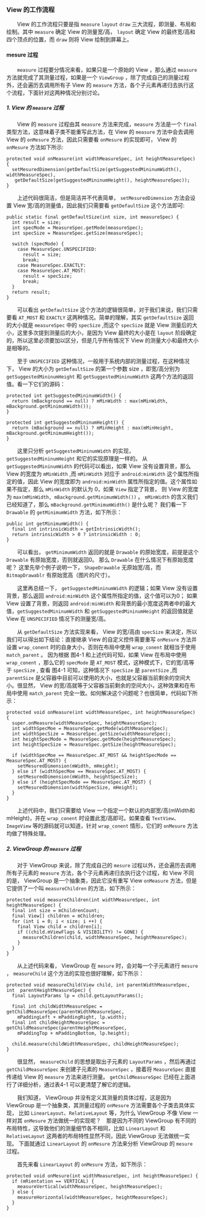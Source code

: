 ### View 的工作流程
　　View 的工作流程只要是指 `measure` `layout` `draw` 三大流程，即测量、布局和绘制。其中 `measure` 确定 View 的测量宽/高， `layout` 确定 View 的最终宽/高和四个顶点的位置，而 `draw` 则将 View 绘制到屏幕上。

#### mesure 过程

　　`measure` 过程要分情况来看，如果只是一个原始的 View ，那么通过 `measure` 方法就完成了其测量过程，如果是一个 `ViewGroup` ，除了完成自己的测量过程外，还会遍历去调用所有子 View 的 `measure` 方法，各个子元素再递归去执行这个流程，下面针对这两种情况分别讨论。

##### 1. View 的 `measure` 过程
　　View 的 `measure` 过程由其 `measure` 方法来完成，`measure` 方法是一个 `final` 类型方法，这意味着子类不能重写此方法，在 View 的 `measure` 方法中会去调用 View 的 `onMesure` 方法，因此只需要看 `onMesure` 的实现即可， View 的 `onMesure` 方法如下所示:
```
protected void onMeasure(int widthMeasureSpec, int heightMeasureSpec) {
  setMesuredDimension(getDefaultSize(getSuggestedMininumWidth(), widthMeasureSpec),
   getDefaultSize(getSuggestedMininumHeight(), heightMeasureSpec));
}
```
　　上述代码很简洁，但是简洁并不代表简单， `setMesuredDimension` 方法会设置 View 宽/高的测量值，因此我们只需要看 `getDefaultSize` 这个方法即可:
```
public static final getDefaultSize(int size, int measureSpec) {
  int result = size;
  int specMode = MeasureSpec.getMode(measureSpec);
  int specSize = MeasureSpec.getSize(measureSpec);

  switch (specMode) {
    case MeasureSpec.UNSPECIFIED:
      result = size;
      break;
    case MeasureSpec.EXACTLY:
    case MeasureSpec.AT_MOST:
      result = specSize;
      break;
  }
  return result;
}
```
　　可以看出 `getDefaultSize` 这个方法的逻辑很简单，对于我们来说，我们只需要看 `AT_MOST` 和 `EXACTLY` 这两种情况。简单的理解，其实 `getDefaultSize` 返回的大小就是 `measureSpec` 中的 `specSize` ,而这个 `specSize` 就是 View 测量后的大小，这里多次提到测量后的大小，是因为 View 最终的大小是在 `layout` 阶段确定的，所以这里必须要加以区分，但是几乎所有情况下 View 的测量大小和最终大小是相等的。

　　至于 `UNSPECIFIED` 这种情况，一般用于系统内部的测量过程，在这种情况下， View 的大小为 `getDefaultSize` 的第一个参数 size ，即宽/高分别为 `getSuggestedMininumHeight` 和 `getSuggestedMininumWidth` 这两个方法的返回值。看一下它们的源码：
```
protected int getSuggestedMininumWidth() {
  return (mBackground == null) ? mMinWidth : max(mMinWidth, mBackground.getMinimumWidth());
}

protected int getSuggestedMininumHeight() {
  return (mBackground == null) ? mMinHeight : max(mMinHeight, mBackground.getMinimumHeight());
}
```
　　这里只分析 `getSuggestedMininumWidth` 的实现， `getSuggestedMininumHeight` 和它的实现原理是一样的。 从 `getSuggestedMininumWidth` 的代码可以看出，如果 View 没有设置背景，那么 View 的宽度为 `mMinWidth` ,而 `mMinWidth` 对应于 `android:minWidth` 这个属性所指定的值，因此 View 的宽度即为 `android:minWidth` 属性所指定的值。这个属性如果不指定，那么 `mMinWidth` 的默认为 0，如果 `View` 指定了背景， 则 View 的宽度为 `max(mMinWidth, mBackground.getMinimumWidth())` 。 `mMinWidth` 的含义我们已经知道了，那么 `mBackground.getMinimumWidth()` 是什么呢？ 我们看一下 `Drawable` 的 `getMinimumWidth` 方法，如下所示：
```
public int getMinimumWidth() {
  final int intrinsicWidth = getIntrinsicWidth();
  return intrinsicWidth > 0 ? intrinsicWidth : 0;
}
```
　　可以看出， `getMinimumWidth` 返回的就是 `Drawable` 的原始宽度，前提是这个`Drawable` 有原始宽度，否则就返回0。 那么 `Drawable` 在什么情况下有原始宽度呢？ 这里先举个例子说明一下， `ShapeDrawable` 无原始宽/高，而 `BitmapDrawablr` 有原始宽高（图片的尺寸）。

　　这里再总结一下， `getSuggestedMininumWidth` 的逻辑；如果 View 没有设置背景，那么返回 `android:minWidth` 这个属性所指定的值，这个值可以为0； 如果 View 设置了背景，则返回 `android:minWidth` 和背景的最小宽度这两者中的最大值，`getSuggestedMininumWidth` 和 `getSuggestedMininumHeight` 的返回值就是 View 在 `UNSPECIFIED` 情况下的测量宽/高。

 　　从 `getDefaultSize` 方法实现来看， View 的宽/高由 `specSize` 来决定，所以我们可以得出如下结论：直接继承 View 的自定义控件需要重写 `onMesure` 方法并设置 `wrap_conent` 时的自身大小，否则在布局中使用 `wrap_conent` 就相当于使用 `match_parent` 。 因为根据 图4-1 和上述代码可知，如果 View 在布局中使用 `wrap_conent` ，那么它的 `specMode` 是 `AT_MOST` 模式，这种模式下，它的宽/高等于 `specSize` , 查看 图4-1 可知，这种情况下 `specSize` 是 `parentSize` ,而 `parentSize` 是父容器中目前可以使用的大小，也就是父容器当前剩余的空间大小。很显然， View 的宽/高就等于父容器当前剩余的空间大小，这种效果和在布局中使用 `match_parent` 完全一致。如何解决这个问题呢？也很简单，代码如下所示：
 ```
 protected void onMeasure(int widthMeasureSpec, int heightMeasureSpec) {
   super.onMeasure(widthMeasureSpec, heightMeasureSpec);
   int widthSpecMoe = MeasureSpec.getMode(widthMeasureSpec);
   int widthSpecSize = MeasureSpec.getSize(widthMeasureSpec);
   int heightSpecMode = MeasureSpec.getMode(heightMeasureSpec);
   int heightSpecSize = MeasureSpec.getSize(heightMeasureSpec);

   if (widthSpecMoe == MeasureSpec.AT_MOST && heightSpecMode == MeasureSpec.AT_MOST) {
     setMesuredDimension(mWidth, mHeight);
   } else if (widthSpecMoe == MeasureSpec.AT_MOST) {
     setMesuredDimension(mWidth, heightSpecSize);
   } else if (heightSpecMode == MeasureSpec.AT_MOST) {
     setMesuredDimension(widthSpecSize, mHeight);
   }
 }
 ```
　　上述代码中，我们只需要给 View 一个指定一个默认的内部宽/高(mWidth和mHeight)，并在 `wrap_conent` 时设置此宽/高即可。如果查看 `TextView`、 `ImageView` 等的源码就可以知道，针对 `wrap_conent` 情形，它们的 `onMesure` 方法均做了特殊处理。

##### 2. ViewGroup 的 `measure` 过程

　　对于 ViewGroup 来说，除了完成自己的 `mesure` 过程以外，还会遍历去调用所有子元素的 `measure` 方法，各个子元素再递归去执行这个过程，和 View 不同的是， ViewGroup 是一个抽象类，因此它没有重写 View `onMeasure` 方法，但是它提供了一个叫 `measureChildren` 的方法，如下所示：
```
protected void measureChildren(int widthMeasureSpec, int heightMeasureSpec) {
  final int size = mChildrenCount;
  final View[] children = mChildren;
  for (int i = 0; i < size; i ++) {
    final View child = children[i];
    if ((child.mViewFlags & VISIBILITY) != GONE) {
      measureChildren(child, widthMeasureSpec, heightMeasureSpec);
    }
  }
}
```
　　从上述代码来看， ViewGroup 在 `mesure` 时，会对每一个子元素进行 `mesure` ， `measureChild` 这个方法的实现也很好理解，如下所示：
```
protected void measureChild(View child, int parentWidthMeasureSpec, int  parentHeightMeasureSpec) {
  final LayoutParams lp = child.getLayoutParams();

  final int childWidthMeasureSpec = getChildMeasureSpec(parentWidthMeasureSpec,
    mPaddingLeft + mPaddingRight, lp.width);
  final int childHeightMeasureSpec = getChildMeasureSpec(parentHeightMeasureSpec,
    mPaddingTop + mPaddingBottom, lp.height);

  child.measure(childWidthMeasureSpec, childHeightMeasureSpec);    
}
```
　　很显然， `measureChild` 的思想是取出子元素的 `LayoutParams` ，然后再通过 `getChildMeasureSpec` 来创建子元素的 `MeasureSpec` ，接着将 `MeasureSpec` 直接传递给 View 的 `measure` 方法来进行测量。 `getChildMeasureSpec` 已经在上面进行了详细分析，通过表4-1 可以更清楚了解它的逻辑。

　　我们知道， ViewGroup 并没有定义其测量的具体过程，这是因为 ViewGroup 是一个抽象类，其测量过程的 `onMesure` 方法需要各个子类去具体实现， 比如 `LinearLayout`、`RelativeLayout` 等，为什么 ViewGroup 不像 View 一样对其 `onMesure` 方法做统一的实现呢？　那是因为不同的 ViewGroup 有不同的布局特性，这导致他们的测量细节各不相同，比如 `LinearLayout` 和 `RelativeLayout` 这两者的布局特性显然不同，因此 ViewGroup 无法做统一实现。 下面就通过 `LinearLayout` 的 `onMesure` 方法来分析 ViewGroup 的 `mesure` 过程。

　　首先来看 `LinearLayout` 的 `onMesure` 方法，如下所示：
```
protected void onMesure(int widthMeasureSpec, int heightMeasureSpec) {
  if (mRientation == VERTICAL) {
    measureVertical(widthMeasureSpec, heightMeasureSpec);
  } else {
    measureHorizontal(widthMeasureSpec, heightMeasureSpec);
  }
}
```

